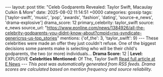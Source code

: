 --- layout: post title: "Celeb Godparents Revealed: Taylor Swift, Macaulay Culkin & More" date: 2025-08-02 11:14:51 +0000 categories: gossip tags: ['taylor-swift', 'music', 'pop', 'awards', 'fashion', 'dating', 'source-e_news', 'drama-explosive'] drama_score: 12 primary_celebrity: taylor_swift source: e_news source_url: "https://www.eonline.com/news/1384926/all-the-celebrity-godparents-you-didnt-know-about?cmpid=rss-syndicate-genericrss-us-top_stories" mentions: {'of_the': 3, 'taylor_swift': 9} --- These celebrities were made an offer they just couldn't refuse. One of the biggest decisions some parents make is selecting who will be their child's godparents, the two (or more) individuals... **Drama Score:** 12 | **Level:** EXPLOSIVE **Celebrities Mentioned:** Of The, Taylor Swift [Read full article at E News](https://www.eonline.com/news/1384926/all-the-celebrity-godparents-you-didnt-know-about?cmpid=rss-syndicate-genericrss-us-top_stories) --- *This post was automatically generated from RSS feeds. Drama scores are calculated based on mention frequency and source reliability.*
